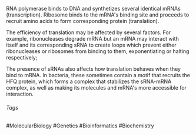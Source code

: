 RNA polymerase binds to DNA and synthetizes several identical mRNAs (transcription).
Ribosome binds to the mRNA's binding site and proceeds to recruit amino acids to form corresponding protein (translation). 

The efficiency of translation may be affected by several factors. For example, ribonucleases degrade mRNA but an mRNA may interact with itself and its corresponding sRNA to create loops which prevent either ribonucleases or ribosomes from binding to them, exponentiating or halting respectively; 

The presence of sRNAs also affects how translation behaves when they bind to mRNA. In bacteria, these sometimes contain a motif that recruits the HFQ protein, which forms a complex that stabilizes the sRNA-mRNA complex, as well as making its molecules and mRNA's more accessible for interaction.

###### Tags
#MolecularBiology #Genetics #Bioinformatics #Biochemistry
